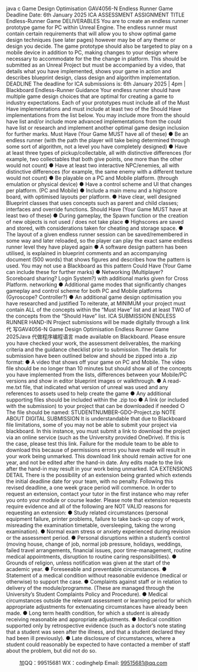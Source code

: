 java c
Game Design Optimisation
GAV4056-N
Endless Runner Game
Deadline Date: 6th January 2025
ICA ASSESSMENT
ASSIGNMENT TITLE
Endless-Runner Game
DELIVERABLES
You are to create an endless runner prototype game for PC within Unreal Engine. The endless runner must contain certain requirements that will allow you to show optimal game design techniques (see later pages) however may be of any theme or design you decide. The game prototype should also be targeted to play on a mobile device in addition to PC, making changes to your design where necessary to accommodate for the the change in platform. This should be submitted as an Unreal Project but must be accompanied by a video, that details what you have implemented, shows your game in action and describes blueprint design, class design and algorithm implementation.
DEADLINE
The deadline for ICA submissions is:
6th January 2025 | 4pm | Blackboard
Endless-Runner Guidance
Your endless runner should have multiple game design choices that are optimal for creating a game to industry expectations. Each of your prototypes must include all of the Must Have implementations and must include at least two of the Should Have implementations from the list below. You may include more from the should have list and/or include more advanced implementations from the could have list or research and implement another optimal game design inclusion for further marks.
Must Have (Your Game MUST have all of these)
● Be an endless runner (with the path the player will take being determined through some sort of algorithm, not a level you have completely designed)
● Have at least three types of pickup/collectable, all with distinctive differences (for example, two collectables that both give points, one more than the other would not count)
● Have at least two interactive NPC/enemies, all with distinctive differences (for example, the same enemy with a different texture would not count)
● Be playable on a PC and Mobile platform. (through emulation or physical device)
● Have a control scheme and UI that changes per platform. (PC and Mobile)
● Include a main menu and a highscore board, with optimised layouts per platform.
● Have clear, well designed Blueprint classes that uses concepts such as parent and child classes; interfaces and override functions.
Should Have (Your Game MUST have at least two of these)
● During gameplay, the Spawn function or the creation of new objects is not used / does not take place
● Highscores are saved and stored, with considerations taken for cheating and storage space.
● The layout of a given endless runner session can be saved/remembered in some way and later reloaded, so the player can play the exact same endless runner level they have played again
● A software design pattern has been utilised, is explained in blueprint comments and an accompanying document (500 words) that shows figures and describes how the pattern is used. You may not use a Blackboard as this pattern
Could Have (Your Game can include these for further marks)
● Networking (Multiplayer? Scoreboard sharing? Login System?) with additional marks given for Cross Platform. networking
● Additional game modes that significantly changes gameplay and control scheme for both PC and Mobile platforms (Gyroscope? Controller?)
● An additional game design optimisation you have researched and justified
To reiterate, at MINIMUM your project must contain ALL of the concepts within the “Must Have” list and at least TWO of the concepts from the “Should Have” list.
ICA SUBMISSION
ENDLESS RUNNER HAND-IN
Project submissions will be made digitally through a link代 写GAV4056-N Game Design Optimisation Endless Runner Game 2025Java
代做程序编程语言 made available on Blackboard. Please ensure you have checked your work, the assessment deliverables, the marking criteria and the guidance checklist prior to submission.
The details for submission have been outlined below and should be zipped into a .zip format:
● A video that shows off your game on PC and Mobile. The video file should be no longer than 10 minutes but should show all of the concepts you have implemented from the lists, differences between your Mobile/PC versions and show in editor blueprint images or walkthrough.
● A read-me.txt file, that indicated what version of unreal was used and any references to assets used to help create the game
● Any additional supporting files should be included within the .zip too
● A link (or included with the submission) to your project that can be downloaded if needed
○ The file should be named: STUDENTNUMBER-GDO-Project.zip
NOTE ABOUT DIGITAL SUBMISSION
It is understandable that due to Blackboard file limitations, some of you may not be able to submit your project via blackboard. In this instance, you must submit a link to download the project via an online service (such as the University provided OneDrive).
If this is the case, please test this link. Failure for the module team to be able to download this because of permissions errors you have made will result in your work being unmarked.
This download link should remain active for one year, and not be edited after the hand-in date. Any edits made to the link after the hand-in may result in your work being unmarked.
ICA EXTENSIONS
DETAIL
There is the possibility of an extension being granted which extends the initial deadline date for your team, with no penalty. Following this revised deadline, a one week grace period will commence. In order to request an extension, contact your tutor in the first instance who may refer you onto your module or course leader. Please note that extension requests require evidence and all of the following are NOT VALID reasons for requesting an extension:
● Study related circumstances (personal equipment failure, printer problems, failure to take back-up copy of work, misreading the examination timetable, oversleeping, taking the wrong examination).
● Normal exam stress or anxiety experienced during revision or the assessment period.
● Personal disruptions within a student’s control (moving house, change of job, normal job pressure, holidays, weddings, failed travel arrangements, financial issues, poor time-management, routine medical appointments, disruption to routine caring responsibilities).
● Grounds of religion, unless notification was given at the start of the academic year.
● Foreseeable and preventable circumstances.
● Statement of a medical condition without reasonable evidence (medical or otherwise) to support the case.
● Complaints against staff or in relation to delivery of the module/programme. (These are managed through the University’s Student Complaints Policy and Procedure).
● Medical circumstances outside the relevant assessment or learning period for which appropriate adjustments for extenuating circumstances have already been made.
● Long term health condition, for which a student is already receiving reasonable and appropriate adjustments.
● Medical condition supported only by retrospective evidence (such as a doctor’s note stating that a student was seen after the illness, and that a student declared they had been ill previously).
● Late disclosure of circumstances, where a student could reasonably be expected to have contacted a member of staff about the problem, but did not do so.

         
加QQ：99515681  WX：codinghelp  Email: 99515681@qq.com
